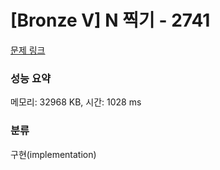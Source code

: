 # [Bronze V] N 찍기 - 2741 

[문제 링크](https://www.acmicpc.net/problem/2741) 

### 성능 요약

메모리: 32968 KB, 시간: 1028 ms

### 분류

구현(implementation)

